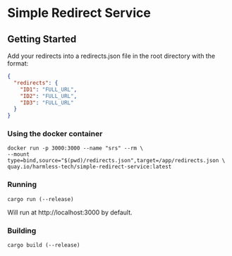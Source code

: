 # Simple Redirect Service

## Getting Started
Add your redirects into a redirects.json file in the root directory with the format:
```json
{
  "redirects": {
    "ID1": "FULL_URL",
    "ID2": "FULL_URL",
    "ID3": "FULL_URL"
  }
}
```

### Using the docker container
```shell
docker run -p 3000:3000 --name "srs" --rm \
--mount type=bind,source="$(pwd)/redirects.json",target=/app/redirects.json \
quay.io/harmless-tech/simple-redirect-service:latest
```

### Running
```shell
cargo run (--release)
```
Will run at http://localhost:3000 by default.

### Building
```shell
cargo build (--release)
```
